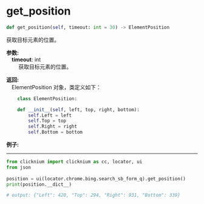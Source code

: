 # get_position
```python
def get_position(self, timeout: int = 30) -> ElementPosition
```

获取目标元素的位置。

**参数:**   
    &emsp;**timeout**: int  
        &emsp;&emsp; 获取目标元素的位置。

**返回:**  
    &emsp;ElementPosition 对象，类定义如下：
```python
    class ElementPosition:

    def __init__(self, left, top, right, bottom):
        self.Left = left
        self.Top = top
        self.Right = right
        self.Bottom = bottom
```

**例子:**
***
```python
from clicknium import clicknium as cc, locator, ui
from json
    
position = ui(locator.chrome.bing.search_sb_form_q).get_position()
print(position.__dict__)

# output: {"Left": 420, "Top": 294, "Right": 931, "Bottom": 339}

```